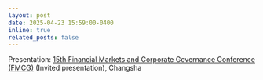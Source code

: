 ```yaml
---
layout: post
date: 2025-04-23 15:59:00-0400
inline: true
related_posts: false
---
```


Presentation: [15th Financial Markets and Corporate Governance Conference (FMCG)](http://ibschool-en.hnu.edu.cn/Financial_Markets_and_Corporate_Governance_Co.htm) (Invited presentation), Changsha